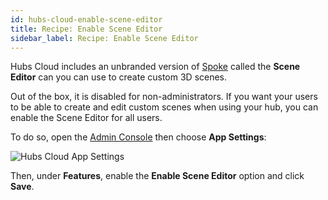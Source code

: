 ```yaml
---
id: hubs-cloud-enable-scene-editor
title: Recipe: Enable Scene Editor
sidebar_label: Recipe: Enable Scene Editor
---
```


Hubs Cloud includes an unbranded version of [Spoke](http://hubs.local:3000/docs/spoke-creating-projects.html) called the **Scene Editor** can you can use to create custom 3D scenes.

Out of the box, it is disabled for non-administrators. If you want your users to be able to create and edit custom scenes when using your hub, you can enable the Scene Editor for all users.

To do so, open the [Admin Console](./hubs-cloud-getting-started.md) then choose **App Settings**:

![Hubs Cloud App Settings](img/hubs-cloud-app-settings.png)

Then, under **Features**, enable the **Enable Scene Editor** option and click **Save**.
